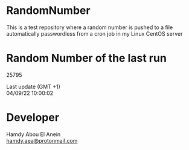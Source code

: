 # RandomNumber    
This is a test repository where a random number is pushed to a file automatically passwordless from a cron job in my Linux CentOS server    
# Random Number of the last run   
25795
      
Last update (GMT +1)    
04/09/22 10:00:02
# Developer    
Hamdy Abou El Anein   
hamdy.aea@protonmail.com
